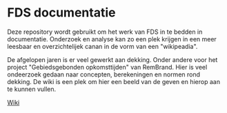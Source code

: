 # FDS documentatie

Deze repository wordt gebruikt om het werk van FDS in te bedden in documentatie. Onderzoek en analyse kan zo een plek krijgen in een meer leesbaar en overzichtelijek canan in de vorm van een "wikipeadia".

De afgelopen jaren is er veel gewerkt aan dekking. Onder andere voor het project "Gebiedsgebonden opkomsttijden" van RemBrand. Hier is veel ondeerzoek gedaan naar concepten, berekeningen en normen rond dekking. De wiki is een plek om hier een beeld van de geven en hierop aan te kunnen vullen.  

[Wiki](https://github.com/brandweer-nl/fdsdoc/wiki)

